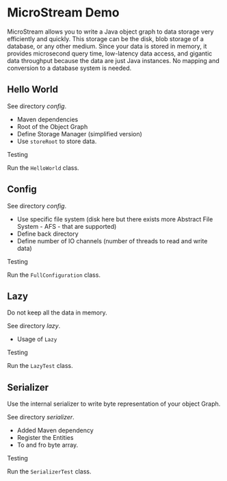 # MicroStream Demo

MicroStream allows you to write a Java object graph to data storage very efficiently and quickly. This storage can be the disk, blob storage of a database, or any other medium. Since your data is stored in memory, it provides microsecond query time, low-latency data access, and gigantic data throughput because the data are just Java instances. No mapping and conversion to a database system is needed.

## Hello World

See directory _config_.

- Maven dependencies
- Root of the Object Graph
- Define Storage Manager (simplified version)
- Use `storeRoot` to store data.

Testing 

Run the `HelloWorld` class.

## Config

See directory _config_.

- Use specific file system (disk here but there exists more Abstract File System - AFS - that are supported)
- Define back directory
- Define number of IO channels (number of threads to read and write data)

Testing

Run the `FullConfiguration` class.

## Lazy

Do not keep all the data in memory.

See directory _lazy_.

- Usage of `Lazy`

Testing

Run the `LazyTest` class.

## Serializer

Use the internal serializer to write byte representation of your object Graph.


See directory _serializer_.

- Added Maven dependency
- Register the Entities
- To and fro byte array.

Testing

Run the `SerializerTest` class.
